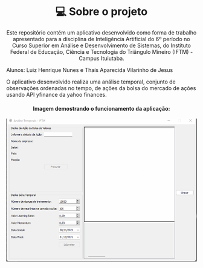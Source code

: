 <h1 align='center'>💻 Sobre o projeto</h1>
<p align='center'>
Este repositório contém um aplicativo desenvolvido como forma de trabalho apresentado para a disciplina de Inteligência Artificial do 6º período no Curso Superior em Análise e Desenvolvimento de Sistemas, do Instituto Federal de Educação, Ciência e Tecnologia do Triângulo Mineiro (IFTM) - Campus Ituiutaba.

Alunos: Luiz Henrique Nunes e Thaís Aparecida Vilarinho de Jesus

O aplicativo desenvolvido realiza uma análise temporal, conjunto de observações ordenadas no tempo, de ações da bolsa do mercado de ações usando API yfinance da yahoo finances.
</p>


<h4 align="center"> 
Imagem demostrando o funcionamento da aplicação:
</h4>
<img align='center' src="https://github.com/benedhl/AnaliseTemporal/blob/main/GifAnalisesTemporais.gif">
